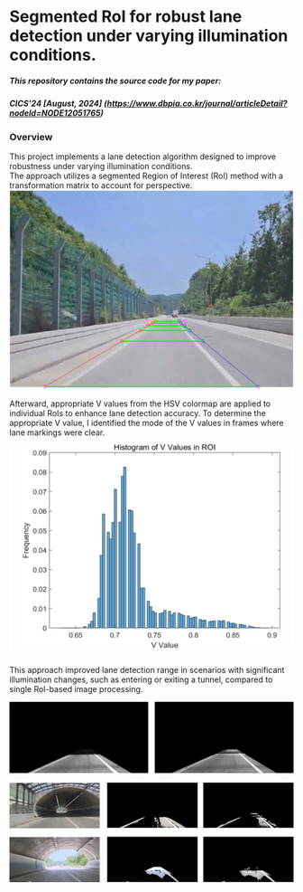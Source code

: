 # Segmented RoI for robust lane detection under varying illumination conditions.
##### This repository contains the source code for my paper:
##### CICS'24 [August, 2024] (https://www.dbpia.co.kr/journal/articleDetail?nodeId=NODE12051765)

### Overview
This project implements a lane detection algorithm designed to improve robustness under varying illumination conditions.  
The approach utilizes a segmented Region of Interest (RoI) method with a transformation matrix to account for perspective.  
![segmented RoIs](https://github.com/kjin3386/Segmented_ROI_Lane_Detection/blob/main/RoI.png)


Afterward, appropriate V values from the HSV colormap are applied to individual RoIs to enhance lane detection accuracy.
To determine the appropriate V value, I identified the mode of the V values in frames where lane markings were clear.
![V value histogram](https://github.com/kjin3386/Segmented_ROI_Lane_Detection/blob/main/V_value_hist.png)


This approach improved lane detection range in scenarios with significant illumination changes, such as entering or exiting a tunnel, compared to single RoI-based image processing.

![compare with single-RoI](https://github.com/kjin3386/Segmented_ROI_Lane_Detection/blob/main/comparsion.png)
<compared with singe-RoI>

![Example of lane Detection only using HSV threshold](https://github.com/kjin3386/Segmented_ROI_Lane_Detection/blob/main/result_example.png)
<Example of lane Detection using only HSV threshold>
